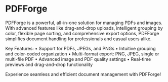 # PDFForge
PDFForge is a powerful, all-in-one solution for managing PDFs and images. With advanced features like drag-and-drop uploads, intelligent grouping by color, flexible page sorting, and comprehensive export options, PDFForge simplifies document handling for professionals and casual users alike.

Key Features:
	•	Support for PDFs, JPEGs, and PNGs
	•	Intuitive grouping and color-coded organization
	•	Multi-format export: PNG, JPEG, single or multi-file PDF
	•	Advanced image and PDF quality settings
	•	Real-time previews and drag-and-drop functionality

Experience seamless and efficient document management with PDFForge!
